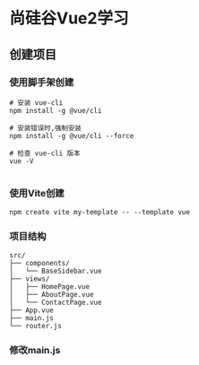 # 尚硅谷Vue2学习

## 创建项目

### 使用脚手架创建

```
# 安装 vue-cli
npm install -g @vue/cli

# 安装错误时,强制安装
npm install -g @vue/cli --force

# 检查 vue-cli 版本
vue -V


```


### 使用Vite创建

```
npm create vite my-template -- --template vue
```

### 项目结构

```
src/
├── components/
│   └── BaseSidebar.vue
├── views/
│   ├── HomePage.vue
│   ├── AboutPage.vue
│   └── ContactPage.vue
├── App.vue
├── main.js
└── router.js
```

### 修改main.js

